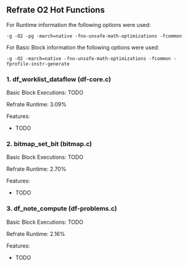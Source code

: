 ## Refrate O2 Hot Functions

For Runtime information the following options were used:
```
-g -O2 -pg -march=native -fno-unsafe-math-optimizations -fcommon
```

For Basic Block information the following options were used:
```
-g -O2 -march=native -fno-unsafe-math-optimizations -fcommon -fprofile-instr-generate
```

### 1. df_worklist_dataflow (df-core.c)
Basic Block Executions: TODO

Refrate Runtime: 3.09%

Features:
- TODO

### 2. bitmap_set_bit (bitmap.c)
Basic Block Executions: TODO

Refrate Runtime: 2.70%

Features:
- TODO

### 3. df_note_compute (df-problems.c)
Basic Block Executions: TODO

Refrate Runtime: 2.16%

Features:
- TODO
